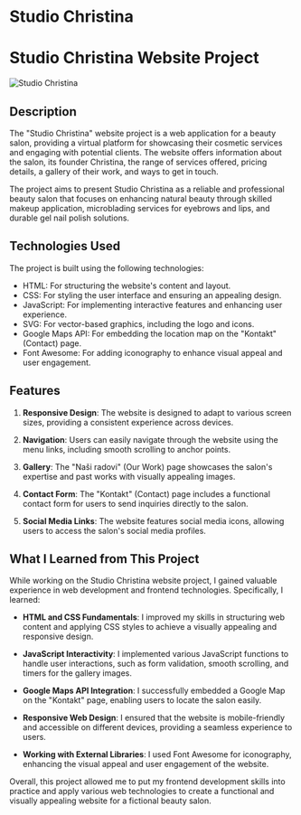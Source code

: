 # Studio Christina
# Studio Christina Website Project

![Studio Christina](./path/to/screenshot.png)

## Description

The "Studio Christina" website project is a web application for a beauty salon, providing a virtual platform for showcasing their cosmetic services and engaging with potential clients. The website offers information about the salon, its founder Christina, the range of services offered, pricing details, a gallery of their work, and ways to get in touch.

The project aims to present Studio Christina as a reliable and professional beauty salon that focuses on enhancing natural beauty through skilled makeup application, microblading services for eyebrows and lips, and durable gel nail polish solutions.

## Technologies Used

The project is built using the following technologies:

- HTML: For structuring the website's content and layout.
- CSS: For styling the user interface and ensuring an appealing design.
- JavaScript: For implementing interactive features and enhancing user experience.
- SVG: For vector-based graphics, including the logo and icons.
- Google Maps API: For embedding the location map on the "Kontakt" (Contact) page.
- Font Awesome: For adding iconography to enhance visual appeal and user engagement.

## Features

1. **Responsive Design**: The website is designed to adapt to various screen sizes, providing a consistent experience across devices.

2. **Navigation**: Users can easily navigate through the website using the menu links, including smooth scrolling to anchor points.

3. **Gallery**: The "Naši radovi" (Our Work) page showcases the salon's expertise and past works with visually appealing images.

4. **Contact Form**: The "Kontakt" (Contact) page includes a functional contact form for users to send inquiries directly to the salon.

5. **Social Media Links**: The website features social media icons, allowing users to access the salon's social media profiles.

## What I Learned from This Project

While working on the Studio Christina website project, I gained valuable experience in web development and frontend technologies. Specifically, I learned:

- **HTML and CSS Fundamentals**: I improved my skills in structuring web content and applying CSS styles to achieve a visually appealing and responsive design.

- **JavaScript Interactivity**: I implemented various JavaScript functions to handle user interactions, such as form validation, smooth scrolling, and timers for the gallery images.

- **Google Maps API Integration**: I successfully embedded a Google Map on the "Kontakt" page, enabling users to locate the salon easily.

- **Responsive Web Design**: I ensured that the website is mobile-friendly and accessible on different devices, providing a seamless experience to users.

- **Working with External Libraries**: I used Font Awesome for iconography, enhancing the visual appeal and user engagement of the website.

Overall, this project allowed me to put my frontend development skills into practice and apply various web technologies to create a functional and visually appealing website for a fictional beauty salon.
